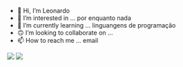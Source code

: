 - :vomiting_face: Hi, I’m Leonardo
- 👀 I’m interested in ... por enquanto nada
- 🌱 I’m currently learning ... linguangens de programação
- :upside_down_face: I’m looking to collaborate on ... 
- 📫 How to reach me ... email

![](https://img.shields.io/badge/Scratch-4D97FF?style=for-the-badge&logo=Scratch&logoColor=white)
![](https://img.shields.io/badge/JavaScript-323330?style=for-the-badge&logo=javascript&logoColor=F7DF1E)
